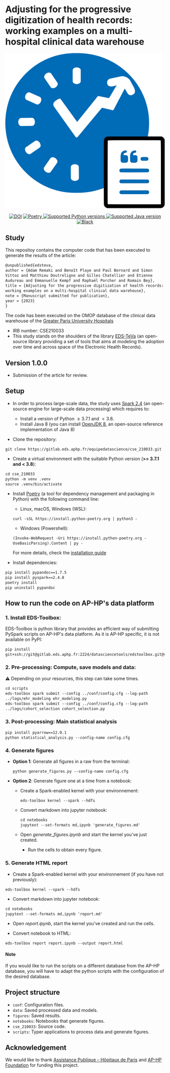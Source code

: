 # Adjusting for the progressive digitization of health records: working examples on a multi-hospital clinical data warehouse


<div align="center">
    <img src="logo.svg" alt="EDS-TeVa">
<p align="center">
<a href="https://zenodo.org/badge/latestdoi/679397420"><img src="https://zenodo.org/badge/679397420.svg" alt="DOI"></a>
<a href="https://python-poetry.org/" target="_blank">
    <img src="https://img.shields.io/endpoint?url=https://python-poetry.org/badge/v0.json"
    alt="Poetry">
</a>
<a href="https://www.python.org/" target="_blank">
    <img src="https://img.shields.io/badge/python-%3E%3D%203.7.1%20%7C%20%3C%203.8-brightgreen" alt="Supported Python versions">
</a>
<a href="https://spark.apache.org/docs/2.4.8/" target="_blank">
    <img src="https://img.shields.io/badge/spark-2.4-brightgreen" alt="Supported Java version">
</a>
<a href="https://github.com/psf/black" target="_blank">
    <img src="https://img.shields.io/badge/code%20style-black-000000.svg" alt="Black">
</a>
</p>
</div>

## Study

This repositoy contains the computer code that has been executed to generate the results of the article:
```
@unpublished{edsteva,
author = {Adam Remaki and Benoît Playe and Paul Bernard and Simon Vittoz and Matthieu Doutreligne and Gilles Chatellier and Etienne Audureau and Emmanuelle Kempf and Raphaël Porcher and Romain Bey},
title = {Adjusting for the progressive digitization of health records: working examples on a multi-hospital clinical data warehouse},
note = {Manuscript submitted for publication},
year = {2023}
}
```
The code has been executed on the OMOP database of the clinical data warehouse of the  <a href="https://eds.aphp.fr/" target="_blank">Greater Paris University Hospitals</a>

- IRB number: CSE210033
- This study stands on the shoulders of the library [EDS-TeVa](https://github.com/aphp/edsteva) (an open-source library providing a set of tools that aims at modeling the adoption over time and across space of the Electronic Health Records).
## Version 1.0.0

- Submission of the article for review.
## Setup

- In order to process large-scale data, the study uses [Spark 2.4](https://spark.apache.org/docs/2.4.8/index.html) (an open-source engine for large-scale data processing) which requires to:

  - Install a version of Python $\geq 3.7.1$ and $< 3.8$.
  - Install Java 8 (you can install [OpenJDK 8](https://openjdk.org/projects/jdk8/), an open-source reference implementation of Java 8)

- Clone the repository:

```shell
git clone https://gitlab.eds.aphp.fr/equipedatascience/cse_210033.git
```

- Create a virtual environment with the suitable Python version (**>= 3.7.1 and < 3.8**):

```shell
cd cse_210033
python -m venv .venv
source .venv/bin/activate
```

- Install [Poetry](https://python-poetry.org/) (a tool for dependency management and packaging in Python) with the following command line:
    - Linux, macOS, Windows (WSL):

    ```shell
    curl -sSL https://install.python-poetry.org | python3 -
    ```

    - Windows (Powershell):

    ```shell
    (Invoke-WebRequest -Uri https://install.python-poetry.org -UseBasicParsing).Content | py -
    ```

    For more details, check the [installation guide](https://python-poetry.org/docs/#installation)

- Install dependencies:

```shell
pip install pypandoc==1.7.5
pip install pyspark==2.4.8
poetry install
pip uninstall pypandoc
```
## How to run the code on AP-HP's data platform
### 1. Install EDS-Toolbox:

EDS-Toolbox is python library that provides an efficient way of submitting PySpark scripts on AP-HP's data platform. As it is AP-HP specific, it is not available on PyPI:

```shell
pip install git+ssh://git@gitlab.eds.aphp.fr:2224/datasciencetools/edstoolbox.git@v0.6.3
```
### 2. Pre-processing: Compute, save models and data:

:warning: Depending on your resources, this step can take some times.

```shell
cd scripts
eds-toolbox spark submit --config ../conf/config.cfg --log-path ../logs/ehr_modeling ehr_modeling.py
eds-toolbox spark submit --config ../conf/config.cfg --log-path ../logs/cohort_selection cohort_selection.py
```

### 3. Post-processing: Main statistical analysis

```shell
pip install pyarrow==12.0.1
python statistical_analysis.py --config-name config.cfg
```

### 4. Generate figures

- **Option 1**: Generate all figures in a raw from the terminal:

  ```shell
  python generate_figures.py --config-name config.cfg
  ```

- **Option 2**: Generate figure one at a time from a notebook:

  - Create a Spark-enabled kernel with your environnement:

    ```shell
    eds-toolbox kernel --spark --hdfs
    ```

   - Convert markdown into jupyter notebook:

      ```shell
      cd notebooks
      jupytext --set-formats md,ipynb 'generate_figures.md'
      ```

   - Open *generate_figures.ipynb* and start the kernel you've just created.
     - Run the cells to obtain every figure.

### 5. Generate HTML report

- Create a Spark-enabled kernel with your environnement (if you have not previously):

```shell
eds-toolbox kernel --spark --hdfs
```

- Convert markdown into jupyter notebook:

```shell
cd notebooks
jupytext --set-formats md,ipynb 'report.md'
```

- Open *report.ipynb*, start the kernel you've created and run the cells.

- Convert notebook to HTML:
```shell
eds-toolbox report report.ipynb --output report.html
```

#### Note
If you would like to run the scripts on a different database from the AP-HP database, you will have to adapt the python scripts with the configuration of the desired database.
## Project structure

- `conf`: Configuration files.
- `data`: Saved processed data and models.
- `figures`: Saved results.
- `notebooks`: Notebooks that generate figures.
- `cse_210033`: Source code.
- `scripts`: Typer applications to process data and generate figures.

## Acknowledgement

We would like to thank [Assistance Publique – Hôpitaux de Paris](https://www.aphp.fr/) and [AP-HP Foundation](https://fondationrechercheaphp.fr/) for funding this project.
